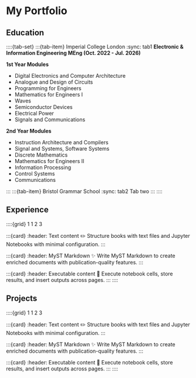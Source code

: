 # My Portfolio


## Education

::::{tab-set}
:::{tab-item} Imperial College London
:sync: tab1
**Electronic & Information Engineering MEng (Oct. 2022 - Jul. 2026)**

**1st Year Modules**

* Digital Electronics and Computer Architecture
* Analogue and Design of Circuits
* Programming for Engineers
* Mathematics for Engineers I
* Waves
* Semiconductor Devices
* Electrical Power
* Signals and Communications

**2nd Year Modules**

* Instruction Architecture and Compilers
* Signal and Systems, Software Systems
* Discrete Mathematics
* Mathematics for Engineers II
* Information Processing
* Control Systems
* Communications

:::
:::{tab-item} Bristol Grammar School
:sync: tab2
Tab two
:::
::::


## Experience

::::{grid} 1 1 2 3

:::{card}
:header: Text content ✏️
Structure books with text files and Jupyter Notebooks with minimal configuration.
:::

:::{card}
:header: MyST Markdown ✨
Write MyST Markdown to create enriched documents with publication-quality features.
:::

:::{card}
:header: Executable content 🔁
Execute notebook cells, store results, and insert outputs across pages.
:::
::::

## Projects

::::{grid} 1 1 2 3

:::{card}
:header: Text content ✏️
Structure books with text files and Jupyter Notebooks with minimal configuration.
:::

:::{card}
:header: MyST Markdown ✨
Write MyST Markdown to create enriched documents with publication-quality features.
:::

:::{card}
:header: Executable content 🔁
Execute notebook cells, store results, and insert outputs across pages.
:::
::::